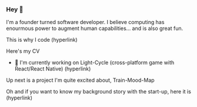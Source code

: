 ### Hey 👋

I'm a founder turned software developer. I believe computing has enourmous power to augment human capabilities... and is also great fun.

This is why I code (hyperlink)

Here's my CV

- 🔭 I'm currently working on Light-Cycle (cross-platform game with React/React Native) (hyperlink)

Up next is a project I'm quite excited about, Train-Mood-Map 

Oh and if you want to know my background story with the start-up, here it is (hyperlink)

<!--
**robin277t/robin277t** is a ✨ _special_ ✨ repository because its `README.md` (this file) appears on your GitHub profile.

Here are some ideas to get you started:

- 🔭 I’m currently working on ...
- 🌱 I’m currently learning ...
- 👯 I’m looking to collaborate on ...
- 🤔 I’m looking for help with ...
- 💬 Ask me about ...
- 📫 How to reach me: ...
- 😄 Pronouns: ...
- ⚡ Fun fact: ...
-->
